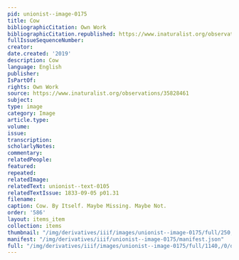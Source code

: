 ```yaml
---
pid: unionist--image-0175
title: Cow
bibliographicCitation: Own Work
bibliographicCitation.republished: https://www.inaturalist.org/observations/35828461
fullIssueSequenceNumber: 
creator: 
date.created: '2019'
description: Cow
language: English
publisher: 
IsPartOf: 
rights: Own Work
source: https://www.inaturalist.org/observations/35828461
subject: 
type: image
category: Image
article.type: 
volume: 
issue: 
transcription: 
scholarlyNotes: 
commentary: 
relatedPeople: 
featured: 
repeated: 
relatedImage: 
relatedText: unionist--text-0105
relatedTextIssue: 1833-09-05 p01.31
filename: 
caption: Cow. By Itself. Maybe Missing. Maybe Not.
order: '586'
layout: items_item
collection: items
thumbnail: "/img/derivatives/iiif/images/unionist--image-0175/full/250,/0/default.jpg"
manifest: "/img/derivatives/iiif/unionist--image-0175/manifest.json"
full: "/img/derivatives/iiif/images/unionist--image-0175/full/1140,/0/default.jpg"
---
```

